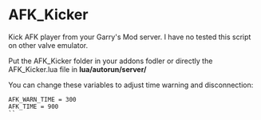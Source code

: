 # AFK_Kicker
Kick AFK player from your Garry's Mod server.
I have no tested this script on other valve emulator.

Put the AFK_Kicker folder in your addons fodler or directly the AFK_Kicker.lua file in **lua/autorun/server/**

You can change these variables to adjust time warning and disconnection:
```
AFK_WARN_TIME = 300
AFK_TIME = 900
``
